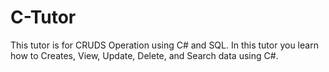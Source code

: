 # C-Tutor
This tutor is for CRUDS Operation using C# and SQL.  In this tutor you learn how to Creates, View, Update, Delete, and Search data using C#.   

